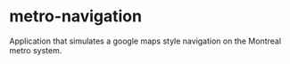 # metro-navigation
Application that simulates a google maps style navigation on the Montreal metro system.
